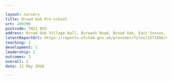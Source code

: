 ```yaml
---

layout: nursery
title: Broad Oak Pre-school
urn: 109390
postcode: TN21 8SS
address: Broad Oak Village Hall, Burwash Road, Broad Oak, East Sussex, TN21 8SS
latestReportUrl: https://reports.ofsted.gov.uk/provider/files/2571856/urn/109390.pdf
teaching: 2
development: 1
leadership: 2
outcomes: 2
overall: 2
date: 11 May 2016

---
```

